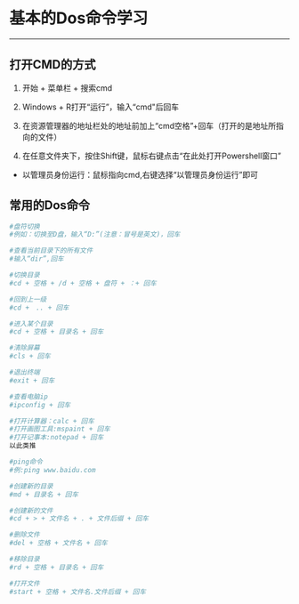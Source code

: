 # 基本的Dos命令学习

---

## 打开CMD的方式

1. 开始 + 菜单栏 + 搜索cmd

2. Windows + R打开“运行”，输入“cmd"后回车

3. 在资源管理器的地址栏处的地址前加上“cmd空格”+回车（打开的是地址所指向的文件）

4. 在任意文件夹下，按住Shift键，鼠标右键点击“在此处打开Powershell窗口”


- 以管理员身份运行：鼠标指向cmd,右键选择“以管理员身份运行”即可

## 常用的Dos命令

```bash
#盘符切换
#例如：切换至D盘，输入“D:”(注意：冒号是英文)，回车
```

```bash
#查看当前目录下的所有文件
#输入“dir”,回车
```

```bash
#切换目录
#cd + 空格 + /d + 空格 + 盘符 + ：+ 回车
```

```bash
#回到上一级
#cd +　.. + 回车
```

```bash
#进入某个目录
#cd + 空格 + 目录名 + 回车
```

```bash
#清除屏幕
#cls + 回车
```

```bash
#退出终端
#exit + 回车
```

```bash
#查看电脑ip
#ipconfig + 回车
```

```bash
#打开计算器：calc + 回车
#打开画图工具:mspaint + 回车
#打开记事本:notepad + 回车
以此类推
```

```bash
#ping命令
#例:ping www.baidu.com
```

```bash
#创建新的目录
#md + 目录名 + 回车
```

```bash
#创建新的文件
#cd + > + 文件名 + . + 文件后缀 + 回车
```

```bash
#删除文件
#del + 空格 + 文件名 + 回车
```

```bash
#移除目录
#rd + 空格 + 目录名 + 回车
```

```bash
#打开文件
#start + 空格 + 文件名.文件后缀 + 回车
```

